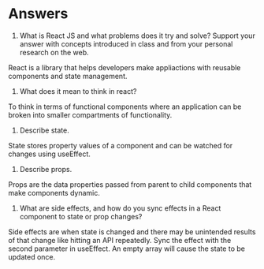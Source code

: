 # Answers

1. What is React JS and what problems does it try and solve? Support your answer with concepts introduced in class and from your personal research on the web.

React is a library that helps developers make appliactions with reusable components and state management.

1. What does it mean to think in react?

To think in terms of functional components where an application can be broken into smaller compartments of functionality.

1. Describe state.

State stores property values of a component and can be watched for changes using useEffect.

1. Describe props.

Props are the data properties passed from parent to child components that make components dynamic. 

1. What are side effects, and how do you sync effects in a React component to state or prop changes?

Side effects are when state is changed and there may be unintended results of that change like hitting an API repeatedly. Sync the effect with the second parameter in useEffect. An empty array will cause the state to be updated once.
